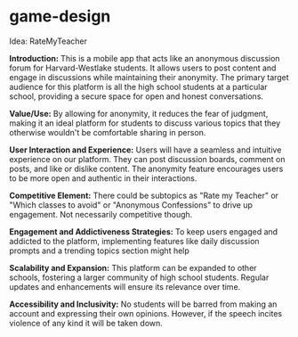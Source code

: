 # game-design

Idea: RateMyTeacher

**Introduction:**
This is a mobile app that acts like an anonymous discussion forum for Harvard-Westlake students. It allows users to post content and engage in discussions while maintaining their anonymity. The primary target audience for this platform is all the high school students at a particular school, providing a secure space for open and honest conversations.

**Value/Use:**
By allowing for anonymity, it reduces the fear of judgment, making it an ideal platform for students to discuss various topics that they otherwise wouldn't be comfortable sharing in person.
 
**User Interaction and Experience:**
Users will have a seamless and intuitive experience on our platform. They can post discussion boards, comment on posts, and like or dislike content. The anonymity feature encourages users to be more open and authentic in their interactions.

**Competitive Element:**
There could be subtopics as "Rate my Teacher" or "Which classes to avoid" or "Anonymous Confessions" to drive up engagement. Not necessarily competitive though.

**Engagement and Addictiveness Strategies:**
To keep users engaged and addicted to the platform, implementing features like daily discussion prompts and a trending topics section might help

**Scalability and Expansion:**
This platform can be expanded to other schools, fostering a larger community of high school students. Regular updates and enhancements will ensure its relevance over time.

**Accessibility and Inclusivity:**
No students will be barred from making an account and expressing their own opinions. However, if the speech incites violence of any kind it will be taken down.